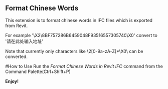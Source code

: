 ## Format Chinese Words
This extension is to format chinese words in IFC files which is exported from Revit.

For example
'\X2\8BF757286B6459048F93516557305740\X0\' convert to '请在此处输入地址'

Note that currently only characters like \2\[0-9a-zA-Z]*\X0\ can be converted.


#How to Use
Run the _Format Chinese Words in Revit IFC_ command from the Command Palette(Ctrl+Shift+P)

**Enjoy!**
